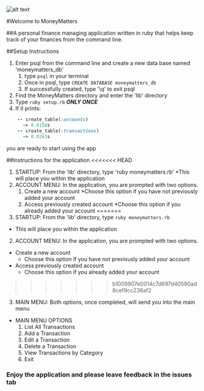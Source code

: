 ![alt text](http://www.ci.wilmington.de.us/media/487/large.jpg)

#Welcome to MoneyMatters

##A personal finance managing application written in ruby that helps keep track of your finances from the command line.

##Setup Instructions
1. Enter psql from the command line and create a new data base named 'moneymatters_db'
	1. type `psql` in your terminal
	2. Once in psql, type `CREATE DATABASE moneymatters_db`
	3. If successfully created, type '\q' to exit psql
2. Find the MoneyMatters directory and enter the 'lib' directory
3. Type `ruby setup.rb` ***ONLY ONCE***
4. If it prints: 
```ruby 
	-- create_table(:accounts)
	  -> 0.0158s
	-- create_table(:transactions)
	  -> 0.0263s
```

 you are ready to start using the app

##Instructions for the application
<<<<<<< HEAD
1. STARTUP: From the 'lib' directory, type 'ruby moneymatters.rb' 
	*This will place you within the application
2. ACCOUNT MENU: In the application, you are prompted with two options.
	1. Create a new account
		*Choose this option if you have not previously added your account
	2. Access previously created account
		*Choose this option if you already added your account
=======
1. STARTUP: From the 'lib' directory, type `ruby moneymatters.rb` 
  * This will place you within the application
2. ACCOUNT MENU: In the application, you are prompted with two options.
  * Create a new account
    - Choose this option if you have not previously added your account
  * Access previously created account
    - Choose this option if you already added your account
>>>>>>> b1009907e0014c7d697d40590ad8cef9cc236af2
3. MAIN MENU: Both options, once completed, will send you into the main menu
  * MAIN MENU OPTIONS
	1. List All Transactions
	2. Add a Transaction
	3. Edit a Transaction
	4. Delete a Transaction
	5. View Transactions by Category
	6. Exit

### Enjoy the application and please leave feedback in the issues tab 
